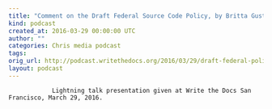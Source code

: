 ```yaml
---
title: "Comment on the Draft Federal Source Code Policy, by Britta Gustafson"
kind: podcast
created_at: 2016-03-29 00:00:00 UTC
author: ""
categories: Chris media podcast
tags: 
orig_url: http://podcast.writethedocs.org/2016/03/29/draft-federal-policy-britta-gustafson/
layout: podcast
---
```


                Lightning talk presentation given at Write the Docs San Francisco, March 29, 2016.
            